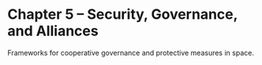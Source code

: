 # Chapter 5 – Security, Governance, and Alliances

Frameworks for cooperative governance and protective measures in space.
